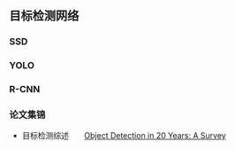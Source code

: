 ## 目标检测网络
### SSD
### YOLO
### R-CNN
### 论文集锦

- 目标检测综述&emsp;&emsp;[Object Detection in 20 Years: A Survey](https://arxiv.org/pdf/1905.05055.pdf)
